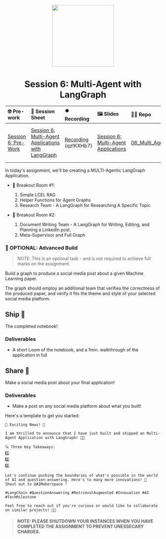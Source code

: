
<p align = "center" draggable=”false” ><img src="https://github.com/AI-Maker-Space/LLM-Dev-101/assets/37101144/d1343317-fa2f-41e1-8af1-1dbb18399719" 
     width="200px"
     height="auto"/>
</p>

## <h1 align="center" id="heading">Session 6: Multi-Agent with LangGraph</h1>

| 🤓 Pre-work | 📰 Session Sheet | ⏺️ Recording     | 🖼️ Slides        | 👨‍💻 Repo         | 📝 Homework      | 📁 Feedback       |
|:-----------------|:-----------------|:-----------------|:-----------------|:-----------------|:-----------------|:-----------------|
| [Session 6: Pre-Work](https://www.notion.so/Session-6-Multi-Agent-Applications-with-LangGraph-1c8cd547af3d81499831cdb22d2d00c4?pvs=4#1c8cd547af3d81649ed2d6860e88ffdb)| [Session 6: Multi-Agent Applications with LangGraph](https://www.notion.so/Session-6-Multi-Agent-Applications-with-LangGraph-1c8cd547af3d81499831cdb22d2d00c4) | [Recording](https://us02web.zoom.us/rec/play/LtQQRHi2DSF6CZbn5_Db2EaynPAIss3sbU2rYJAty1LUTVqDRdA4aw2sU3L0llzPZY8yote3-tLVDeOt.5xwaN2D8mUVLd6TZ?accessLevel=meeting&canPlayFromShare=true&from=my_recording&continueMode=true&componentName=rec-play&originRequestUrl=https%3A%2F%2Fus02web.zoom.us%2Frec%2Fshare%2F7BvVgQaZYjGdhoyTcsU84YAGoA_v94nC4tTRTpXVz4QBhE6ibVdLgpZatsQ6i0k.G61StHFXBVhE782l) (qz!KXHb7) | [Session 6: Multi-Agent Applications](https://www.canva.com/design/DAGjaWZ6Xug/8na2xK8dHe3t0H0m5AkBnw/edit?utm_content=DAGjaWZ6Xug&utm_campaign=designshare&utm_medium=link2&utm_source=sharebutton)| [06_Multi_Agent_with_LangGraph](https://github.com/AI-Maker-Space/AIE6/tree/main/06_Multi_Agent_with_LangGraph)| [Session 6 Assignment: Multi-Agent Applications with LangGraph](https://forms.gle/NBSchDZn5KturGndA)| [AIE6 Feedback 4/17](https://forms.gle/g3zZXgqkTk9ULPPV6)

In today's assignment, we'll be creating a MULTI-Agentic LangGraph Application.

- 🤝 Breakout Room #1:
  1. Simple LCEL RAG
  2. Helper Functions for Agent Graphs
  3. Research Team - A LangGraph for Researching A Specific Topic
  
- 🤝 Breakout Room #2:
  1. Document Writing Team - A LangGraph for Writing, Editing, and Planning a LinkedIn post.
  2. Meta-Supervisor and Full Graph

### 🚧 OPTIONAL: Advanced Build

> NOTE: This is an optional task - and is not required to achieve full marks on the assignment.

Build a graph to produce a social media post about a given Machine Learning paper. 

The graph should employ an additional team that verifies the correctness of the produced paper, and verify it fits the theme and style of your selected social media platform.

## Ship 🚢

The completed notebook!

### Deliverables

- A short Loom of the notebook, and a 1min. walkthrough of the application in full

## Share 🚀

Make a social media post about your final application!

### Deliverables

- Make a post on any social media platform about what you built!

Here's a template to get you started:

```
🚀 Exciting News! 🚀

I am thrilled to announce that I have just built and shipped an Multi-Agent Application with LangGraph! 🎉🤖

🔍 Three Key Takeaways:
1️⃣ 
2️⃣ 
3️⃣ 

Let's continue pushing the boundaries of what's possible in the world of AI and question-answering. Here's to many more innovations! 🚀
Shout out to @AIMakerspace !

#LangChain #QuestionAnswering #RetrievalAugmented #Innovation #AI #TechMilestone

Feel free to reach out if you're curious or would like to collaborate on similar projects! 🤝🔥
```

> #### NOTE: PLEASE SHUTDOWN YOUR INSTANCES WHEN YOU HAVE COMPLETED THE ASSIGNMENT TO PREVENT UNESSECARY CHARGES.

